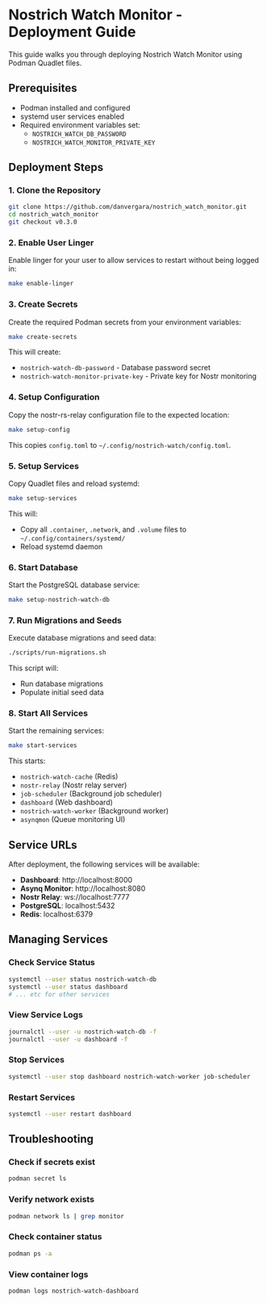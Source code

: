 # Nostrich Watch Monitor - Deployment Guide

This guide walks you through deploying Nostrich Watch Monitor using Podman Quadlet files.

## Prerequisites

- Podman installed and configured
- systemd user services enabled
- Required environment variables set:
  - `NOSTRICH_WATCH_DB_PASSWORD`
  - `NOSTRICH_WATCH_MONITOR_PRIVATE_KEY`

## Deployment Steps

### 1. Clone the Repository

```bash
git clone https://github.com/danvergara/nostrich_watch_monitor.git
cd nostrich_watch_monitor
git checkout v0.3.0
```

### 2. Enable User Linger

Enable linger for your user to allow services to restart without being logged in:

```bash
make enable-linger
```

### 3. Create Secrets

Create the required Podman secrets from your environment variables:

```bash
make create-secrets
```

This will create:
- `nostrich-watch-db-password` - Database password secret
- `nostrich-watch-monitor-private-key` - Private key for Nostr monitoring

### 4. Setup Configuration

Copy the nostr-rs-relay configuration file to the expected location:

```bash
make setup-config
```

This copies `config.toml` to `~/.config/nostrich-watch/config.toml`.

### 5. Setup Services

Copy Quadlet files and reload systemd:

```bash
make setup-services
```

This will:
- Copy all `.container`, `.network`, and `.volume` files to `~/.config/containers/systemd/`
- Reload systemd daemon

### 6. Start Database

Start the PostgreSQL database service:

```bash
make setup-nostrich-watch-db
```

### 7. Run Migrations and Seeds

Execute database migrations and seed data:

```bash
./scripts/run-migrations.sh
```

This script will:
- Run database migrations
- Populate initial seed data

### 8. Start All Services

Start the remaining services:

```bash
make start-services
```

This starts:
- `nostrich-watch-cache` (Redis)
- `nostr-relay` (Nostr relay server)
- `job-scheduler` (Background job scheduler)
- `dashboard` (Web dashboard)
- `nostrich-watch-worker` (Background worker)
- `asynqmon` (Queue monitoring UI)

## Service URLs

After deployment, the following services will be available:

- **Dashboard**: http://localhost:8000
- **Asynq Monitor**: http://localhost:8080
- **Nostr Relay**: ws://localhost:7777
- **PostgreSQL**: localhost:5432
- **Redis**: localhost:6379

## Managing Services

### Check Service Status
```bash
systemctl --user status nostrich-watch-db
systemctl --user status dashboard
# ... etc for other services
```

### View Service Logs
```bash
journalctl --user -u nostrich-watch-db -f
journalctl --user -u dashboard -f
```

### Stop Services
```bash
systemctl --user stop dashboard nostrich-watch-worker job-scheduler
```

### Restart Services
```bash
systemctl --user restart dashboard
```

## Troubleshooting

### Check if secrets exist
```bash
podman secret ls
```

### Verify network exists
```bash
podman network ls | grep monitor
```

### Check container status
```bash
podman ps -a
```

### View container logs
```bash
podman logs nostrich-watch-dashboard
```
